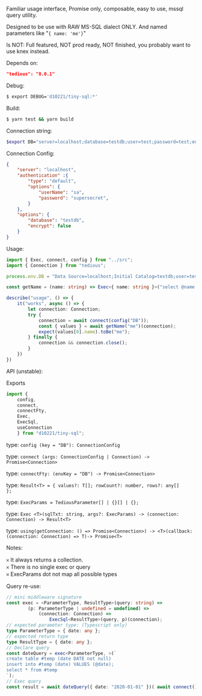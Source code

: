 Familiar usage interface, Promise only, composable, easy to use, mssql query utility.  

Designed to be use with RAW MS-SQL dialect ONLY.
And named parameters like "`{ name: 'me'}`"

Is NOT: Full featured, NOT prod ready, NOT finished, you probably want to use knex instead.

Depends on:
```json
"tedious": "8.0.1"
```

Debug:

```bash
$ export DEBUG='d10221/tiny-sql:*' 
```

Build:  
```bash
$ yarn test && yarn build
```

Connection string: 

```bash
$export DB="server=localhost;database=testdb;user=test;password=test;encrypt=false"    
```

Connection Config: 

```json
{ 
    "server": "localhost",
    "authentication" :{
        "type": "default",
        "options": {
            "userName": "sa",
            "password": "supersecret",
        }
    },
    "options": {
        "database": "testdb",
        "encrypt": false
    }
}
```

Usage: 

```typescript
import { Exec, connect, config } from "../src";
import { Connection } from "tedious";

process.env.DB = "Data Source=localhost;Initial Catalog=testdb;user=test;password=test;encrypt=false";

const getName = (name: string) => Exec<{ name: string }>("select @name as name", { name });

describe("usage", () => {
    it("works", async () => {
        let connection: Connection;
        try {
            connection = await connect(config("DB"));
            const { values } = await getName("me")(connection);
            expect(values[0].name).toBe("me");
        } finally {
            connection && connection.close();
        }
    })
})
```
API (unstable):

Exports
```typescript
import { 
    config,  
    connect, 
    connectFty, 
    Exec,
    ExecSql, 
    useConnection 
    } from "d10221/tiny-sql";
```

type: `config (key = "DB"): ConnectionConfig`  

type: `connect (args: ConnectionConfig | Connection) -> Promise<Connection>`  

type: `connectFty: (envKey = "DB") -> Promise<Connection>`

type: `Result<T> = { values?: T[]; rowCount?: number, rows?: any[]     };`

type: `ExecParams = TediousParameter[] | {}[] | {};`

type: `Exec <T>(sqlTxt: string, args?: ExecParams) -> (connection: Connection) -> Result<T>`

type: `using(getConnection: () => Promise<Connection>) -> <T>(callback: (connection: Connection) => T)-> Promise<T>`

Notes:   

𐄂 It always returns a collection.  
𐄂 There is no single exec or query  
𐄂 ExecParams dot not map all possible types

Query re-use:

```typescript
// mini middleware signature
const exec = <ParameterType, ResultType>(query: string) => 
        (p: ParameterType | undefined = undefined) => 
            (connection: Connection) => 
                ExecSql<ResultType>(query, p)(connection);
// expected parameter type: (Typescript only)
type ParameterType = { date: any };
// expected return type
type ResultType = { date: any };
// Declare query
const dateQuery = exec<ParameterType, >(`
create table #temp (date DATE not null)
insert into #temp (date) VALUES (@date);
select * from #temp
`);
// Exec query 
const result = await dateQuery({ date: "2020-01-01" })( await connect());
```

